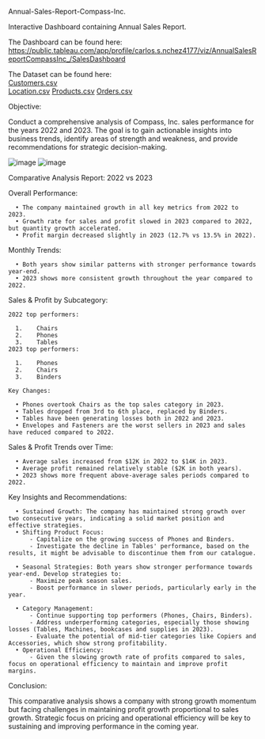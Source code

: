 Annual-Sales-Report-Compass-Inc.

Interactive Dashboard containing Annual Sales Report.

The Dashboard can be found here: 
    https://public.tableau.com/app/profile/carlos.s.nchez4177/viz/AnnualSalesReportCompassInc_/SalesDashboard 

The Dataset can be found here:   
    [Customers.csv](https://github.com/user-attachments/files/16158677/Customers.csv)                          
    [Location.csv](https://github.com/user-attachments/files/16158678/Location.csv)
    [Products.csv](https://github.com/user-attachments/files/16158682/Products.csv)
    [Orders.csv](https://github.com/user-attachments/files/16158680/Orders.csv)


Objective:

Conduct a comprehensive analysis of Compass, Inc. sales performance for the years 2022 and 2023. The goal is to gain actionable insights into business trends, identify areas of strength and weakness, and provide recommendations for strategic decision-making.

![image](https://github.com/csiAI/Annual-Sales-Report-Compass-Inc./assets/113176347/fe36bea8-df05-4ccc-858b-5aa8c9c0a873)
![image](https://github.com/csiAI/Annual-Sales-Report-Compass-Inc./assets/113176347/30d2ce45-85e3-49c5-baf0-124131d8e224)

Comparative Analysis Report: 2022 vs 2023

Overall Performance:

      •	The company maintained growth in all key metrics from 2022 to 2023.
      •	Growth rate for sales and profit slowed in 2023 compared to 2022, but quantity growth accelerated.
      •	Profit margin decreased slightly in 2023 (12.7% vs 13.5% in 2022).
  
Monthly Trends:

      •	Both years show similar patterns with stronger performance towards year-end.
      • 2023 shows more consistent growth throughout the year compared to 2022.
  
Sales & Profit by Subcategory:

    2022 top performers:
    
      1.	Chairs
      2.	Phones
      3.	Tables
    2023 top performers:
    
      1.	Phones
      2.	Chairs
      3.	Binders
      
    Key Changes:
    
      •	Phones overtook Chairs as the top sales category in 2023.
      •	Tables dropped from 3rd to 6th place, replaced by Binders.
      •	Tables have been generating losses both in 2022 and 2023.
      •	Envelopes and Fasteners are the worst sellers in 2023 and sales have reduced compared to 2022.

Sales & Profit Trends over Time:

      •	Average sales increased from $12K in 2022 to $14K in 2023.
      •	Average profit remained relatively stable ($2K in both years).
      •	2023 shows more frequent above-average sales periods compared to 2022.

Key Insights and Recommendations:

      • Sustained Growth: The company has maintained strong growth over two consecutive years, indicating a solid market position and effective strategies.
      • Shifting Product Focus:
          -	Capitalize on the growing success of Phones and Binders.
          -	Investigate the decline in Tables' performance, based on the results, it might be advisable to discontinue them from our catalogue.
        
      • Seasonal Strategies: Both years show stronger performance towards year-end. Develop strategies to:
          - Maximize peak season sales.
          -	Boost performance in slower periods, particularly early in the year.

      • Category Management:
          - Continue supporting top performers (Phones, Chairs, Binders).
          - Address underperforming categories, especially those showing losses (Tables, Machines, bookcases and supplies in 2023).
          - Evaluate the potential of mid-tier categories like Copiers and Accessories, which show strong profitability.
      • Operational Efficiency: 
          - Given the slowing growth rate of profits compared to sales, focus on operational efficiency to maintain and improve profit margins.

Conclusion:

This comparative analysis shows a company with strong growth momentum but facing challenges in maintaining profit growth proportional to sales growth. Strategic focus on pricing and operational efficiency will be key to sustaining and improving performance in the coming year.
